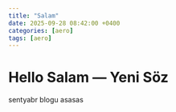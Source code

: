 ```yaml
---
title: "Salam"
date: 2025-09-28 08:42:00 +0400
categories: [aero]
tags: [aero]
---
```




# Hello Salam — Yeni Söz

sentyabr blogu
asasas
